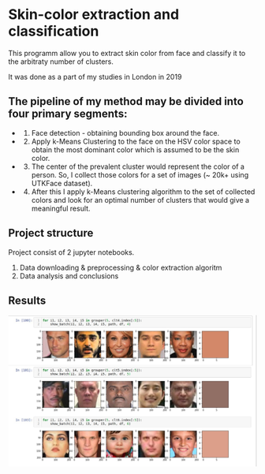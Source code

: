 # Skin-color extraction and classification
This programm allow you to extract skin color from face and classify it to the arbitraty number of clusters.

It was done as a part of my studies in London in 2019

## The pipeline of my method may be divided into four primary segments: 
* 1) Face detection - obtaining bounding box around the face.
* 2) Apply k-Means Clustering to the face on the HSV color space to obtain the most dominant color which is assumed to be the skin color. 
* 3) The center of the prevalent cluster would represent the color of a person. So, I collect those colors for a set of images (~ 20k+ using UTKFace dataset).
* 4) After this I apply k-Means clustering algorithm to the set of collected colors and look for an optimal number of clusters that would give a meaningful result.

## Project structure
Project consist of 2 jupyter notebooks.
1) Data downloading & preprocessing & color extraction algoritm
2) Data analysis and conclusions

## Results 
![Example of color classification using K-means](https://raw.githubusercontent.com/Nikolaytv/Skin_color_classifier/master/Result.jpg)
